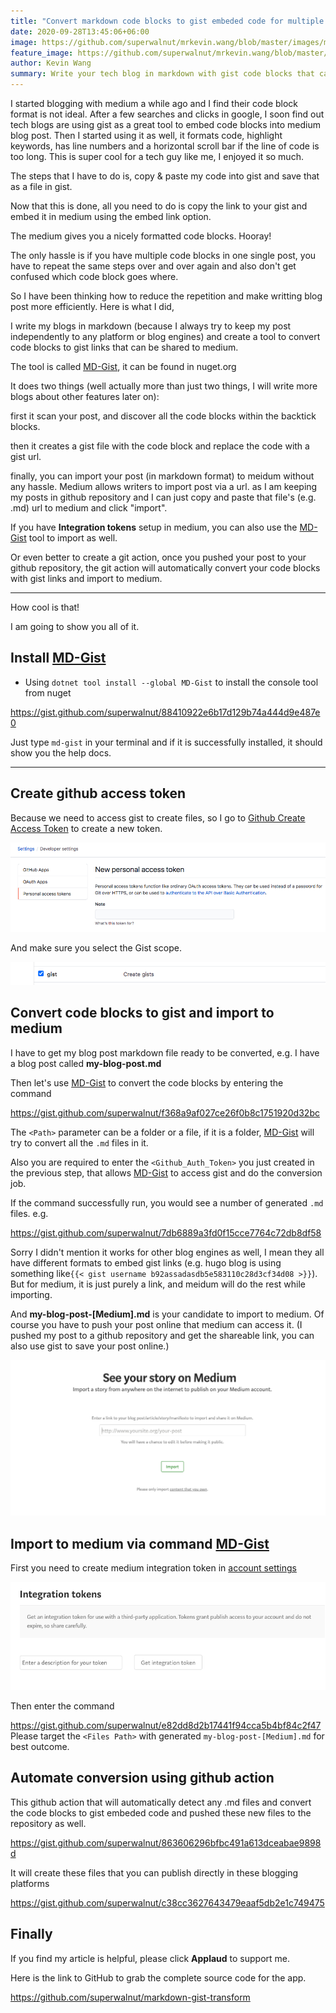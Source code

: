```yaml
---
title: "Convert markdown code blocks to gist embeded code for multiple blogging platforms"
date: 2020-09-28T13:45:06+06:00
image: https://github.com/superwalnut/mrkevin.wang/blob/master/images/md-gist.png
feature_image: https://github.com/superwalnut/mrkevin.wang/blob/master/images/md-gist-feature.png
author: Kevin Wang
summary: Write your tech blog in markdown with gist code blocks that can be published in medium.
---
```


I started blogging with medium a while ago and I find their code block format is not ideal. After a few searches and clicks in google, I soon find out tech blogs are using gist as a great tool to embed code blocks into medium blog post. Then I started using it as well, it formats code, highlight keywords, has line numbers and a horizontal scroll bar if the line of code is too long. This is super cool for a tech guy like me, I enjoyed it so much. 

The steps that I have to do is, copy & paste my code into gist and save that as a file in gist. 

Now that this is done, all you need to do is copy the link to your gist and embed it in medium using the embed link option.

The medium gives you a nicely formatted code blocks. Hooray!

The only hassle is if you have multiple code blocks in one single post, you have to repeat the same steps over and over again and also don't get confused which code block goes where.

So I have been thinking how to reduce the repetition and make writting blog post more efficiently. Here is what I did,

I write my blogs in markdown (because I always try to keep my post independently to any platform or blog engines) and create a tool to convert code blocks to gist links that can be shared to medium.

The tool is called [MD-Gist](https://www.nuget.org/packages/MD-Gist/), it can be found in nuget.org

It does two things (well actually more than just two things, I will write more blogs about other features later on):

first it scan your post, and discover all the code blocks within the backtick blocks.

then it creates a gist file with the code block and replace the code with a gist url.

finally, you can import your post (in markdown format) to meidum without any hassle. Medium allows writers to import post via a url. as I am keeping my posts in github repository and I can just copy and paste that file's (e.g. <MyPost>.md) url to medium and click "import".

If you have **Integration tokens** setup in medium, you can also use the [MD-Gist](https://www.nuget.org/packages/MD-Gist/) tool to import as well. 

Or even better to create a git action, once you pushed your post to your github repository, the git action will automatically convert your code blocks with gist links and import to medium. 

---

How cool is that! 

I am going to show you all of it.

## Install [MD-Gist](https://www.nuget.org/packages/MD-Gist/)

- Using `dotnet tool install --global MD-Gist` to install the console tool from nuget 

https://gist.github.com/superwalnut/88410922e6b17d129b74a444d9e487e0

Just type `md-gist` in your terminal and if it is successfully installed, it should show you the help docs. 

---

## Create github access token

Because we need to access gist to create files, so I go to [Github Create Access Token](https://github.com/settings/tokens/new) to create a new token.

![Github Access Token](https://github.com/superwalnut/mrkevin.wang/blob/master/images/github-access-token.png)

And make sure you select the Gist scope.

![Gist Scope](https://github.com/superwalnut/mrkevin.wang/blob/master/images/gist-scope.png)

## Convert code blocks to gist and import to medium

I have to get my blog post markdown file ready to be converted, e.g. I have a blog post called **my-blog-post.md**

Then let's use [MD-Gist](https://www.nuget.org/packages/MD-Gist/) to convert the code blocks by entering the command

https://gist.github.com/superwalnut/f368a9af027ce26f0b8c1751920d32bc

The `<Path>` parameter can be a folder or a file, if it is a folder, [MD-Gist](https://www.nuget.org/packages/MD-Gist/) will try to convert all the `.md` files in it.

Also you are required to enter the `<Github_Auth_Token>` you just created in the previous step, that allows [MD-Gist](https://www.nuget.org/packages/MD-Gist/) to access gist and do the conversion job.

If the command successfully run, you would see a number of generated `.md` files. e.g.

https://gist.github.com/superwalnut/7db6889a3fd0f15cce7764c72db8df58

Sorry I didn't mention it works for other blog engines as well, I mean they all have different formats to embed gist links (e.g. hugo blog is using something like`{{< gist username b92assadasdb5e583110c28d3cf34d08 >}}`). But for medium, it is just purely a link, and meidum will do the rest while importing.

And **my-blog-post-[Medium].md** is your candidate to import to medium. Of course you have to push your post online that medium can access it. (I pushed my post to a github repository and get the shareable link, you can also use gist to save your post online.)

![Medium import](https://github.com/superwalnut/mrkevin.wang/blob/master/images/medium-import.png)


## Import to medium via command [MD-Gist](https://www.nuget.org/packages/MD-Gist/)

First you need to create medium integration token in [account settings](https://medium.com/me/settings)

![Medium Integration Token](https://github.com/superwalnut/mrkevin.wang/blob/master/images/medium-token.png)

Then enter the command

https://gist.github.com/superwalnut/e82dd8d2b17441f94cca5b4bf84c2f47
Please target the `<Files Path>` with generated `my-blog-post-[Medium].md` for best outcome.

## Automate conversion using github action

This github action that will automatically detect any .md files and convert the code blocks to gist embeded code and pushed these new files to the repository as well.

https://gist.github.com/superwalnut/863606296bfbc491a613dceabae9898d

It will create these files that you can publish directly in these blogging platforms

https://gist.github.com/superwalnut/c38cc3627643479eaaf5db2e1c749475

## Finally

If you find my article is helpful, please click **Applaud** to support me.

Here is the link to GitHub to grab the complete source code for the app.

https://github.com/superwalnut/markdown-gist-transform